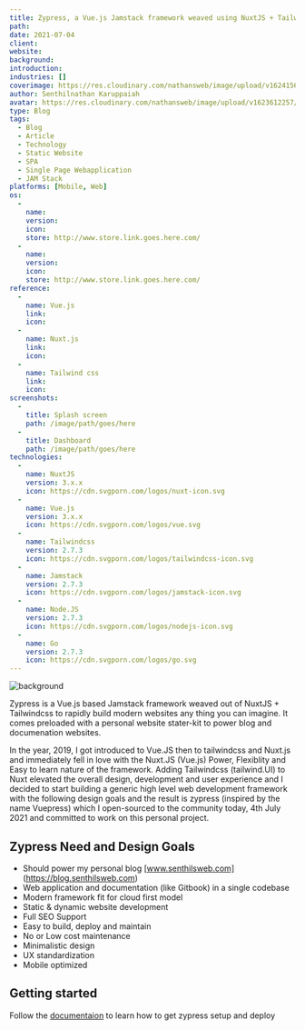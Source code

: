 ```yaml
---
title: Zypress, a Vue.js Jamstack framework weaved using NuxtJS + Tailwindcss
path: 
date: 2021-07-04
client: 
website: 
background: 
introduction: 
industries: []
coverimage: https://res.cloudinary.com/nathansweb/image/upload/v1624156571/logos/0001_xwkovt.svg
author: Senthilnathan Karuppaiah
avatar: https://res.cloudinary.com/nathansweb/image/upload/v1623612257/profile/sk_profile_sq.png
type: Blog
tags:
  - Blog
  - Article
  - Technology
  - Static Website
  - SPA
  - Single Page Webapplication
  - JAM Stack
platforms: [Mobile, Web]
os: 
  -
    name: 
    version: 
    icon: 
    store: http://www.store.link.goes.here.com/
  -
    name: 
    version: 
    icon: 
    store: http://www.store.link.goes.here.com/
reference: 
  -
    name: Vue.js
    link: 
    icon: 
  -
    name: Nuxt.js
    link: 
    icon: 
  -
    name: Tailwind css
    link: 
    icon: 
screenshots:
  -
    title: Splash screen
    path: /image/path/goes/here
  -
    title: Dashboard
    path: /image/path/goes/here
technologies:
  -
    name: NuxtJS
    version: 3.x.x
    icon: https://cdn.svgporn.com/logos/nuxt-icon.svg
  -
    name: Vue.js
    version: 3.x.x
    icon: https://cdn.svgporn.com/logos/vue.svg
  -
    name: Tailwindcss
    version: 2.7.3
    icon: https://cdn.svgporn.com/logos/tailwindcss-icon.svg
  -
    name: Jamstack
    version: 2.7.3
    icon: https://cdn.svgporn.com/logos/jamstack-icon.svg
  -
    name: Node.JS
    version: 2.7.3
    icon: https://cdn.svgporn.com/logos/nodejs-icon.svg
  -
    name: Go
    version: 2.7.3
    icon: https://cdn.svgporn.com/logos/go.svg
---
```


![background](https://res.cloudinary.com/nathansweb/image/upload/v1624156571/logos/0001_xwkovt.svg)

Zypress is a Vue.js based Jamstack framework weaved out of NuxtJS + Tailwindcss to rapidly build modern websites any thing you can imagine. It comes preloaded with a personal website stater-kit to power blog and documenation websites.

<!--more-->


In the year, 2019, I got introduced to Vue.JS then to tailwindcss and Nuxt.js and immediately fell in love with the Nuxt.JS (Vue.js) Power, Flexiblity and Easy to learn nature of the framework. Adding Tailwindcss (tailwind.UI) to Nuxt elevated the overall design, development and user experience and I decided to start building a generic high level web development framework with the following design goals and the result is zypress (inspired by the name Vuepress) which I open-sourced to the community today, 4th July 2021 and committed to work on this personal project.



## Zypress Need and Design Goals

* Should power my personal blog [www.senthilsweb.com] (https://blog.senthilsweb.com)
* Web application and documentation (like Gitbook) in a single codebase 
* Modern framework fit for cloud first model
* Static & dynamic website development
* Full SEO Support
* Easy to build, deploy and maintain 
* No or Low cost maintenance
* Minimalistic design
* UX standardization
* Mobile optimized


## Getting started

Follow the [documentaion](/docs/installation) to learn how to get zypress setup and deploy



